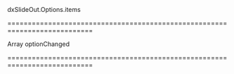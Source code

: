 <!--id-->dxSlideOut.Options.items<!--/id-->
===========================================================================
<!--type-->Array<String, dxSlideOutItem, Object><!--/type-->
<!--firedEvents-->optionChanged<!--/firedEvents-->
===========================================================================

